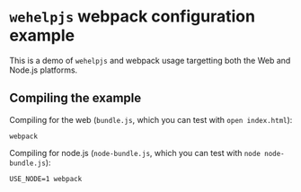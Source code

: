 # `wehelpjs` webpack configuration example
This is a demo of `wehelpjs` and webpack usage targetting both the Web and
Node.js platforms.

## Compiling the example
Compiling for the web (`bundle.js`, which you can test with `open index.html`):
```
webpack
```

Compiling for node.js (`node-bundle.js`, which you can test with `node node-bundle.js`):
```
USE_NODE=1 webpack
```
